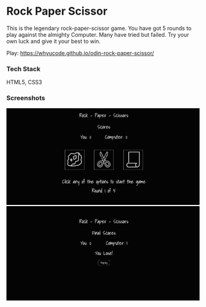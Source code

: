 
# Rock Paper Scissor

This is the legendary rock-paper-scissor game. You have got 5 rounds to play against the almighty Computer. Many have tried but failed. Try your own luck and give it your best to win.

Play: https://whyucode.github.io/odin-rock-paper-scissor/

### Tech Stack

HTML5, CSS3


### Screenshots

![](./images/home.png)
![](./images/lose.png)

